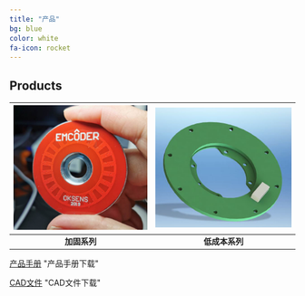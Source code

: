 ```yaml
---
title: "产品"
bg: blue
color: white
fa-icon: rocket
---
```


## Products



| <img src="..\img\emcoder1.png" style="zoom:40%;" /> | <img src="..\img\emcoder2.png" style="zoom:60%;" /> |
| :-------------------------------------------------: | :-------------------------------------------------: |
|                    **加固系列**                     |                   **低成本系列**                    |



[产品手册](doc/EMCODER系列编码器手册v1.4.pdf)	"产品手册下载"

[CAD文件](doc/1.ZIP)	"CAD文件下载"